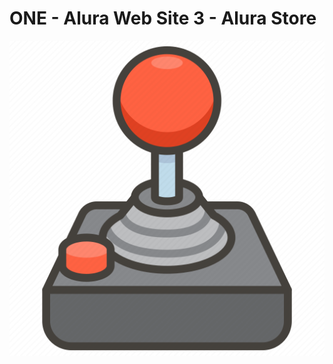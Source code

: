 # ONE - Alura Web Site 3 - Alura Store

![NPM](https://github.com/jhonncamarg0/ONE-Web-3-Alura-Store/blob/main/assets/img/logo.png)

